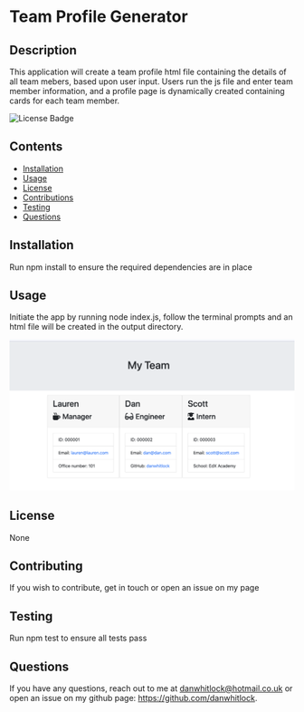 # Team Profile Generator

  ## Description
  This application will create a team profile  html file containing the details of all team mebers, based upon user input.  Users run the js file and enter team member information, and a profile page is dynamically created containing cards for each team member.

  ![License Badge](https://img.shields.io/badge/license-None-green)

  ## Contents
   - [Installation](#Installation)
   - [Usage](#Usage)
   - [License](#License)
   - [Contributions](#Contributing)
   - [Testing](#Testing)
   - [Questions](#Questions)

  ## Installation
  Run npm install to ensure the required dependencies are in place
  
  ## Usage
  Initiate the app by running node index.js, follow the terminal prompts and an html file will be created in the output directory.

  ![Example screenshot](./team-profile-generator-example.png)
  
  ## License
  None

  ## Contributing
  If you wish to contribute, get in touch or open an issue on my page

  ## Testing
  Run npm test to ensure all tests pass

  ## Questions
  If you have any questions, reach out to me at danwhitlock@hotmail.co.uk or open an issue on my github page: https://github.com/danwhitlock.
